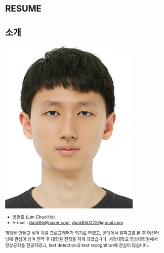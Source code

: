 # RESUME
 
# 소개

![이미지2](/image/img.jpg)

* 임철호 (Lim CheolHo)
* e-mail : dusk95@naver.com, dusk950223@gmail.com

게임을 만들고 싶어 처음 프로그래머가 되기로 하였고, 군대에서 알파고를 본 후 머신러닝에 관심이 생겨 전역 후 대학원 진학을 하게 되었습니다.
서강대학교 영상대학원에서 영상공학을 전공하였고, text detection과 text recognition에 관심이 많습니다.


